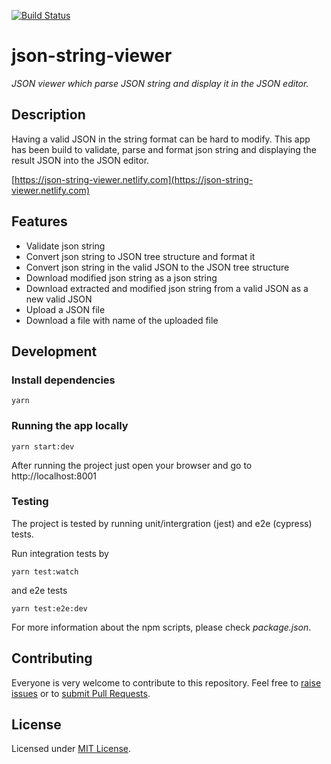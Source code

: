 [![Build Status](https://secure.travis-ci.org/marekdano/json-string-viewer.svg?branch=master)](http://travis-ci.org/marekdano/json-string-viewer) 
<!-- [![coverage](https://codecov.io/gh/marekdano/json-string-viewer/branch/master/graph/badge.svg)](https://codecov.io/gh/marekdano/json-string-viewer) -->

# json-string-viewer
*JSON viewer which parse JSON string and display it in the JSON editor.* 

## Description

Having a valid JSON in the string format can be hard to modify. This app has been build to validate, parse and format json string and displaying the result JSON into the JSON editor.

[https://json-string-viewer.netlify.com](https://json-string-viewer.netlify.com)

## Features

* Validate json string
* Convert json string to JSON tree structure and format it
* Convert json string in the valid JSON to the JSON tree structure
* Download modified json string as a json string
* Download extracted and modified json string from a valid JSON as a new valid JSON
* Upload a JSON file
* Download a file with name of the uploaded file

## Development

### Install dependencies
```
yarn
```

### Running the app locally

```
yarn start:dev
```
After running the project just open your browser and go to http://localhost:8001

### Testing

The project is tested by running unit/intergration (jest) and e2e (cypress) tests.

Run integration tests by
```
yarn test:watch
```

and e2e tests
```
yarn test:e2e:dev
```

For more information about the npm scripts, please check *package.json*.


## Contributing

Everyone is very welcome to contribute to this repository. Feel free to [raise issues](https://github.com/marekdano/json-string-viewer/issues) or to [submit Pull Requests](https://github.com/marekdano/json-string-viewer/pulls).

## License

Licensed under [MIT License](http://opensource.org/licenses/MIT).
